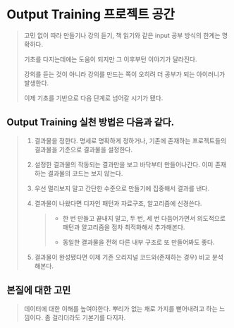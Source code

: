 # Output Training 프로젝트 공간

> 고민 없이 따라 만들기나 강의 듣기, 책 읽기와 같은 input 공부 방식의 한계는 명확하다.
>
> 기초를 다지는데에는 도움이 되지만 그 이후부턴 이야기가 달라진다.
>
> 강의를 듣는 것이 아니라 강의를 만드는 쪽이 오히려 더 공부가 되는 아이러니가 발생한다.
>
> 이제 기초를 기반으로 다음 단계로 넘어갈 시기가 됐다.

## Output Training 실천 방법은 다음과 같다.

> 1. 결과물을 정한다. 명세로 명확하게 정하거나, 기존에 존재하는 프로젝트들의 결과물을 기준으로 결과물을 설정한다.
>
> 2. 설정한 결과물의 작동되는 결과만을 보고 바닥부터 만들어나간다. 이미 존재하는 결과물의 코드는 보지 않는다.
>
> 3. 우선 멀리보지 말고 간단한 수준으로 만들기에 집중해서 결과를 낸다.
>    >
> 4. 결과물이 나왔다면 디자인 패턴과 자료구조, 알고리즘에 신경쓴다.
>
>    > - 한 번 만들고 끝내지 말고, 두 번, 세 번 다듬어가면서 의도적으로 패턴과 알고리즘을 점차 최적화해서 추가해본다.
>    >
>    > - 동일한 결과물을 전혀 다른 내부 구조로 또 만들어봐도 좋다.
>
> 5. 결과물이 완성됐다면 이제 기존 오리지널 코드와(존재하는 경우) 비교 분석해본다.

## 본질에 대한 고민

> 데이터에 대한 이해를 높여야한다.
> 뿌리가 없는 채로 가지를 뻗어내려고 하는 느낌이다.
> 좀 걸리더라도 기본기를 다지자.
